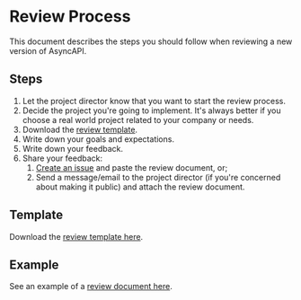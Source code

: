 # Review Process

This document describes the steps you should follow when reviewing a new version of AsyncAPI.

## Steps

1. Let the project director know that you want to start the review process.
2. Decide the project you're going to implement. It's always better if you choose a real world project related to your company or needs.
3. Download the [review template](./TEMPLATE.md).
4. Write down your goals and expectations.
5. Write down your feedback.
6. Share your feedback:
    1. [Create an issue](https://github.com/asyncapi/asyncapi/issues/new) and paste the review document, or;
    2. Send a message/email to the project director (if you're concerned about making it public) and attach the review document.

## Template

Download the [review template here](./TEMPLATE.md).

## Example

See an example of a [review document here](./EXAMPLE.md).